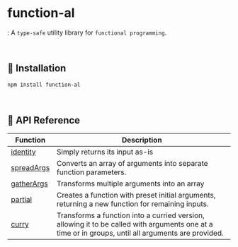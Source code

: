 # function-al

: A `type-safe` utility library for `functional programming`.

<br>

## 📌 Installation

```sh
npm install function-al
```

<br>

## 📌 API Reference

| Function                                 | Description                                                                                                                                         |
| ---------------------------------------- | --------------------------------------------------------------------------------------------------------------------------------------------------- |
| [identity](./src/identity/README.md)     | Simply returns its input as-is                                                                                                                      |
| [spreadArgs](./src/spreadArgs/README.md) | Converts an array of arguments into separate function parameters.                                                                                   |
| [gatherArgs](./src/gatherArgs/README.md) | Transforms multiple arguments into an array                                                                                                         |
| [partial](./src/partial/README.md)       | Creates a function with preset initial arguments, returning a new function for remaining inputs.                                                    |
| [curry](./src/curry/README.md)           | Transforms a function into a curried version, allowing it to be called with arguments one at a time or in groups, until all arguments are provided. |

<!-- pipe, compose -->
